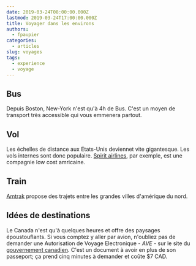 ```yaml
---
date: 2019-03-24T08:00:00.000Z
lastmod: 2019-03-24T17:00:00.000Z
title: Voyager dans les environs
authors:
  - fpaupier
categories:
  - articles
slug: voyages
tags:
  - experience
  - voyage
---
```

## Bus

Depuis Boston, New-York n'est qu'à 4h de Bus. C'est un moyen de transport très accessible qui vous emmenera partout.

## Vol

Les échelles de distance aux Etats-Unis deviennet vite gigantesque. Les vols internes sont donc populaire.
[Spirit airlines](https://www.spirit.com), par exemple, est une compagnie low cost amricaine. 

## Train

[Amtrak](https://www.amtrak.com/home) propose des trajets entre les grandes villes d'amérique du nord.



## Idées de destinations

Le Canada n'est qu'à quelques heures et offre des paysages époustouflants.  Si vous comptez y aller par avion, n'oubliez pas de demander une Autorisation de Voyage Electronique - _AVE -_ sur le site du [gouvernement canadien](https://www.canada.ca/fr/immigration-refugies-citoyennete/services/visiter-canada/ave/demande.html)_._ C'est un document à avoir en plus de son passeport; ça prend cinq minutes à demander et coûte $7 CAD.
